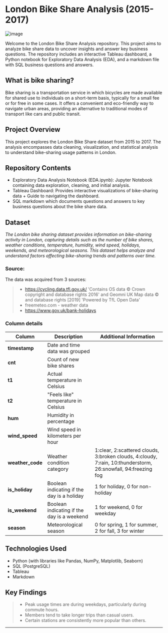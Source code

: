 
# London Bike Share Analysis (2015-2017)

![image](https://github.com/user-attachments/assets/edb90b1e-203d-439f-8a0d-b12def24bba3)

Welcome to the London Bike Share Analysis repository. This project aims to analyze bike share data to uncover insights and answer key business questions. The repository includes an interactive Tableau dashboard, a Python notebook for Exploratory Data Analysis (EDA), and a markdown file with SQL business questions and answers.

## What is bike sharing?
Bike sharing is a transportation service in which bicycles are made available for shared use to individuals on a short-term basis, typically for a small fee or for free in some cases. It offers a convenient and eco-friendly way to navigate urban areas, providing an alternative to traditional modes of transport like cars and public transit.


## Project Overview
This project explores the London Bike Share dataset from 2015 to 2017. The analysis encompasses data cleaning, visualization, and statistical analysis to understand bike-sharing usage patterns in London.

## Repository Contents
* Exploratory Data Analysis Notebook (EDA.ipynb): Jupyter Notebook containing data exploration, cleaning, and initial analysis.
* Tableau Dashboard: Provides interactive visualizations of bike-sharing data + Guide to navigating the dashboard.
* SQL markdown which documents questions and answers to key business questions about the bike share data.

## Dataset 
*The London bike sharing dataset provides information on bike-sharing activity in London, capturing details such as the number of bike shares, weather conditions, temperature, humidity, wind speed, holidays, weekends, and meteorological seasons. This dataset helps analyze and understand factors affecting bike-sharing trends and patterns over time.*

### Source: 
The data was acquired from 3 sources:
>* https://cycling.data.tfl.gov.uk/ 'Contains OS data © Crown copyright and database rights 2016' and Geomni UK Map data © and database rights [2019] 'Powered by TfL Open Data'
>* freemeteo.com - weather data
>* https://www.gov.uk/bank-holidays



### Column details

| Column         | Description                               | Additional Information                              |
|----------------|-------------------------------------------|-----------------------------------------------------|
|**timestamp**   | Date and time data was grouped            |                                                     |
|**cnt**         | Count of new bike shares                  |                                                     |
|**t1**          | Actual temperature in Celsius             |                                                     |
|**t2**          |"Feels like" temperature in Celsius        |                                                     |
|**hum**         | Humidity in percentage                    |                                                     |
|**wind_speed**  | Wind speed in kilometers per hour         |                                                     |
|**weather_code**| Weather condition category                |1:clear, 2:scattered clouds, 3:broken clouds, 4:cloudy, 7:rain, 10:thunderstorm, 26:snowfall, 94:freezing fog |     
|**is_holiday**  | Boolean indicating if the day is a holiday| 1 for holiday, 0 for non-holiday                    |
|**is_weekend**  | Boolean indicating if the day is a weekend|1 for weekend, 0 for weekday                         |
|**season**      | Meteorological season                     | 0 for spring, 1 for summer, 2 for fall, 3 for winter|

## Technologies Used

*   Python (with libraries like Pandas, NumPy, Matplotlib, Seaborn)
*   SQL (PostgreSQL)
*   Tableau
*   Markdown

## Key Findings 

> *   Peak usage times are during weekdays, particularly during commute hours.
> *   Members tend to take longer trips than casual users.
> *   Certain stations are consistently more popular than others.
--------------------------------------------------------------------------------------------------------------------------------------------------------


